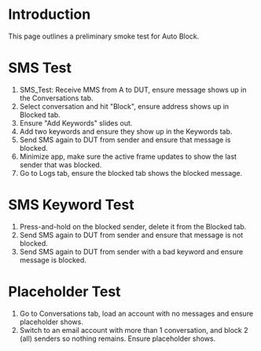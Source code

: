 # Introduction #

This page outlines a preliminary smoke test for Auto Block.


# SMS Test #

  1. SMS\_Test: Receive MMS from A to DUT, ensure message shows up in the Conversations tab.
  1. Select conversation and hit "Block", ensure address shows up in Blocked tab.
  1. Ensure "Add Keywords" slides out.
  1. Add two keywords and ensure they show up in the Keywords tab.
  1. Send SMS again to DUT from sender and ensure that message is blocked.
  1. Minimize app, make sure the active frame updates to show the last sender that was blocked.
  1. Go to Logs tab, ensure the blocked tab shows the blocked message.

# SMS Keyword Test #
  1. Press-and-hold on the blocked sender, delete it from the Blocked tab.
  1. Send SMS again to DUT from sender and ensure that message is not blocked.
  1. Send SMS again to DUT from sender with a bad keyword and ensure message is blocked.

# Placeholder Test #
  1. Go to Conversations tab, load an account with no messages and ensure placeholder shows.
  1. Switch to an email account with more than 1 conversation, and block 2 (all) senders so nothing remains. Ensure placeholder shows.